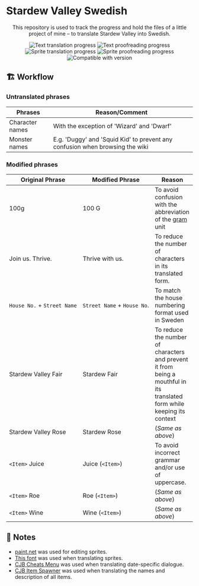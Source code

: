 # Stardew Valley Swedish

<div align="center">

This repository is used to track the progress and hold the files of a little project of mine – to translate Stardew Valley into Swedish.

![Text translation progress](https://img.shields.io/badge/Text_translation-95%25-yellowgreen?logo=data%3Aimage%2Fpng%3Bbase64%2CiVBORw0KGgoAAAANSUhEUgAAAA4AAAAOAgMAAABiJsVCAAAABGdBTUEAALGPC%2FxhBQAAAAFzUkdCAK7OHOkAAAAJUExURUdwTP%2F%2F%2F%2F%2F%2F%2F+ZwRTAAAAACdFJOUwCWb%2F%2F7SQAAAEFJREFUCNdjYGBoYGBgYAJiBg4QocWgwMCg0AAUVFACcjU0QGILGBhEQZIODkBCgMWRgYHVxcWBwcHFFSjByOgAALwsBiifvOk+AAAAAElFTkSuQmCC)
![Text proofreading progress](https://img.shields.io/badge/Text_proofreading-10%25-orange?logo=data%3Aimage%2Fpng%3Bbase64%2CiVBORw0KGgoAAAANSUhEUgAAAA4AAAAOAgMAAABiJsVCAAAABGdBTUEAALGPC%2FxhBQAAAAFzUkdCAK7OHOkAAAAJUExURUdwTP%2F%2F%2F%2F%2F%2F%2F+ZwRTAAAAACdFJOUwCWb%2F%2F7SQAAADxJREFUCNdjYAADrRVAooGJgYGJi6GBgUkBSAgpskxgCGJwBLIcHScwAOWAEiAlHKuAipVAujpAhAIQAwAurgir4gw+RQAAAABJRU5ErkJggg==)
<br>
![Sprite translation progress](https://img.shields.io/badge/Sprite_translation-68%25-yellow?logo=data%3Aimage%2Fpng%3Bbase64%2CiVBORw0KGgoAAAANSUhEUgAAAA4AAAAOAgMAAABiJsVCAAAABGdBTUEAALGPC%2FxhBQAAAAFzUkdCAK7OHOkAAAAJUExURUdwTP%2F%2F%2F%2F%2F%2F%2F+ZwRTAAAAACdFJOUwCWb%2F%2F7SQAAAD9JREFUCNdj4GAIEGBgYnANYGBoEBBgYFBwABIrHBwYmDiAjA4OBwYGDQ0glwskxsAAwowMYEIARAC1MYQKAAAY1gcsNLz5ggAAAABJRU5ErkJggg==)
![Sprite proofreading progress](https://img.shields.io/badge/Sprite_proofreading-0%25-crimson?logo=data%3Aimage%2Fpng%3Bbase64%2CiVBORw0KGgoAAAANSUhEUgAAAA4AAAAOAgMAAABiJsVCAAAABGdBTUEAALGPC%2FxhBQAAAAFzUkdCAK7OHOkAAAAJUExURUdwTP%2F%2F%2F%2F%2F%2F%2F+ZwRTAAAAACdFJOUwCWb%2F%2F7SQAAAEdJREFUCNdjYHQIYGBgWtXCwMDhkMLAoMjlCSQYOxwYFByAhCIDhwCQCyY4HRg4GTQcGNhWLXJgYGHwaGBgYXRSYGAMcWgAAFjJCh1O5Ek2AAAAAElFTkSuQmCC)
<br>
![Compatible with version](https://img.shields.io/badge/Compatible_with-v1.5.6-teal?logo=data%3Aimage%2Fpng%3Bbase64%2CiVBORw0KGgoAAAANSUhEUgAAAA4AAAAOAgMAAABiJsVCAAAABGdBTUEAALGPC%2FxhBQAAAAFzUkdCAK7OHOkAAAAJUExURUdwTP%2F%2F%2F%2F%2F%2F%2F+ZwRTAAAAACdFJOUwCWb%2F%2F7SQAAAD5JREFUCNcNyrENwCAQBMHlRYCo4kPL1VDSi0oILVfJJhPsHcwDZMouCGTst8SYIROjh6RaF1bx+HRwiv%2FjAj0uCSB6jhSXAAAAAElFTkSuQmCC)
<!-- [![Nexus link](https://img.shields.io/badge/Available_at-Nexus_Mods-df9945?logo=data%3Aimage%2Fpng%3Bbase64%2CiVBORw0KGgoAAAANSUhEUgAAAA4AAAAOAgMAAABiJsVCAAAABGdBTUEAALGPC%2FxhBQAAAAFzUkdCAK7OHOkAAAAJUExURUdwTP%2F%2F%2F%2F%2F%2F%2F+ZwRTAAAAACdFJOUwCWb%2F%2F7SQAAAERJREFUCNdjYAgNYGBgZeBiYNBg0HJg0GJa4cDgtWiBAIMTmFjAIMDgwLACSKwAE6sEGIRWcDUwSDUwNQA1sTIwgAwAANNPDcvqbnbVAAAAAElFTkSuQmCC)](https://www.nexusmods.com/stardewvalley/mods/0) -->

<!-- **:rotating_light: For any spelling errors or improvements, go [here](https://github.com/Regnander/stardew-valley-swedish/issues/new/choose)! :rotating_light:** -->

</div>

## :building_construction: Workflow
### Untranslated phrases 

| Phrases         | Reason/Comment                                                               |
| --------------- | ---------------------------------------------------------------------------- |
| Character names | With the exception of 'Wizard' and 'Dwarf'                                   |
| Monster names   | E.g. 'Duggy' and 'Squid Kid' to prevent any confusion when browsing the wiki |

### Modified phrases
| Original Phrase             | Modified Phrase             | Reason                                                                                                                   |
| --------------------------- | --------------------------- | ------------------------------------------------------------------------------------------------------------------------ |
| 100g                        | 100 G                       | To avoid confusion with the abbreviation of the [gram](https://en.wikipedia.org/wiki/Gram) unit                          |
| Join us. Thrive.            | Thrive with us.             | To reduce the number of characters in its translated form.                                                               |
| `House No.` + `Street Name` | `Street Name` + `House No`. | To match the house numbering format used in Sweden                                                                       |
| Stardew Valley Fair         | Stardew Fair                | To reduce the number of characters and prevent it from being a mouthful in its translated form while keeping its context |
| Stardew Valley Rose         | Stardew Rose                | (_Same as above_)                                                                                                        |
| `<Item>` Juice              | Juice (`<Item>`)            | To avoid incorrect grammar and/or use of uppercase.                                                                      |
| `<Item>` Roe                | Roe (`<Item>`)              | (_Same as above_)                                                                                                        |
| `<Item>` Wine               | Wine (`<Item>`)             | (_Same as above_)                                                                                                        |

## :memo: Notes
* [paint.net](https://www.getpaint.net/) was used for editing sprites.
* [This font](https://fontstruct.com/fontstructions/show/1254619/stardew_valley) was used when translating sprites.
* [CJB Cheats Menu](https://www.nexusmods.com/stardewvalley/mods/4) was used when translating date-specific dialogue.
* [CJB Item Spawner](https://www.nexusmods.com/stardewvalley/mods/93) was used when translating the names and description of all items.